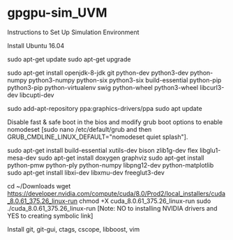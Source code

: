 # gpgpu-sim_UVM

Instructions to Set Up Simulation Environment

Install Ubuntu 16.04

sudo apt-get update
sudo apt-get upgrade

sudo apt-get install openjdk-8-jdk git python-dev python3-dev python-numpy python3-numpy python-six python3-six build-essential python-pip python3-pip python-virtualenv swig python-wheel python3-wheel libcurl3-dev libcupti-dev

sudo add-apt-repository ppa:graphics-drivers/ppa
sudo apt update

Disable fast & safe boot in the bios and modify grub boot options to enable nomodeset [sudo nano /etc/default/grub and then GRUB_CMDLINE_LINUX_DEFAULT="nomodeset quiet splash"].

sudo apt-get install build-essential xutils-dev bison zlib1g-dev flex libglu1-mesa-dev
sudo apt-get install doxygen graphviz
sudo apt-get install python-pmw python-ply python-numpy libpng12-dev python-matplotlib
sudo apt-get install libxi-dev libxmu-dev freeglut3-dev

cd ~/Downloads
wget https://developer.nvidia.com/compute/cuda/8.0/Prod2/local_installers/cuda_8.0.61_375.26_linux-run
chmod +X cuda_8.0.61_375.26_linux-run
sudo ./cuda_8.0.61_375.26_linux-run [Note: NO to installing NVIDIA drivers and YES to creating symbolic link]

Install git, git-gui, ctags, cscope, libboost, vim
